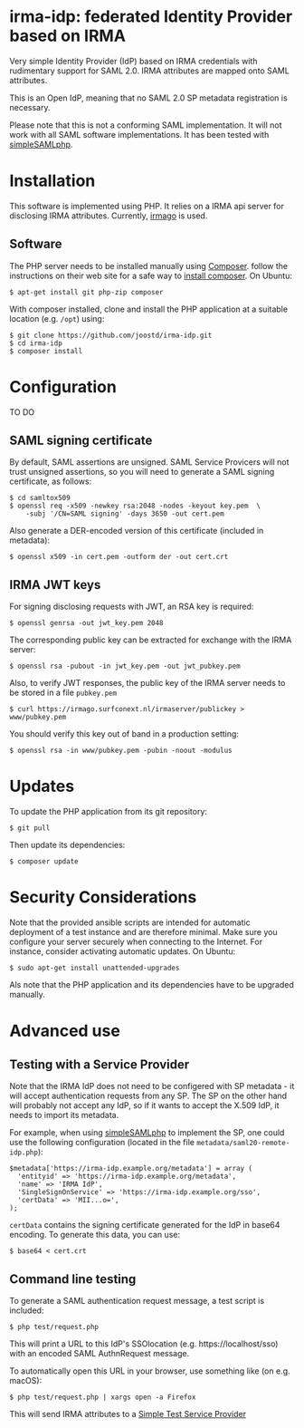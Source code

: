 # irma-idp: federated Identity Provider based on IRMA

Very simple Identity Provider (IdP) based on IRMA credentials with rudimentary support for SAML 2.0.  IRMA attributes are mapped onto SAML attributes.

This is an Open IdP, meaning that no SAML 2.0 SP metadata registration is necessary. 

Please note that this is not a conforming SAML implementation. It will not work with all SAML software implementations. It has been tested with [simpleSAMLphp](http://simplesamlphp.org).


# Installation

This software is implemented using PHP. It relies on a IRMA api server for disclosing IRMA attributes. Currently, [irmago](https://github.com/privacybydesign/irmago) is used.


## Software

The PHP server needs to be installed manually using [Composer](https://getcomposer.org). follow the instructions on their web site for a safe way to [install composer](https://getcomposer.org/download/). On Ubuntu:

	$ apt-get install git php-zip composer

With composer installed, clone and install the PHP application at a suitable location (e.g. `/opt`) using:

	$ git clone https://github.com/joostd/irma-idp.git
	$ cd irma-idp
	$ composer install
	
	
# Configuration

TO DO

## SAML signing certificate

By default, SAML assertions are unsigned. SAML Service Provicers will not trust unsigned assertions, so you will need to generate a SAML signing certificate, as follows:

	$ cd samltox509
	$ openssl req -x509 -newkey rsa:2048 -nodes -keyout key.pem  \
		-subj '/CN=SAML signing' -days 3650 -out cert.pem
	
Also generate a DER-encoded version of this certificate (included in metadata):

	$ openssl x509 -in cert.pem -outform der -out cert.crt

## IRMA JWT keys

For signing disclosing requests with JWT, an RSA key is required:

	$ openssl genrsa -out jwt_key.pem 2048

The corresponding public key can be extracted for exchange with the IRMA server:

	$ openssl rsa -pubout -in jwt_key.pem -out jwt_pubkey.pem

Also, to verify JWT responses, the public key of the IRMA server needs to be stored in a file `pubkey.pem`

	$ curl https://irmago.surfconext.nl/irmaserver/publickey > www/pubkey.pem

You should verify this key out of band in a production setting:

	$ openssl rsa -in www/pubkey.pem -pubin -noout -modulus

# Updates

To update the PHP application from its git repository:

	$ git pull

Then update its dependencies:

	$ composer update
	
# Security Considerations

Note that the provided ansible scripts are intended for automatic deployment of a test instance and are therefore minimal. Make sure you configure your server securely when connecting to the Internet. For instance, consider activating automatic updates. On Ubuntu:

	$ sudo apt-get install unattended-upgrades

Als note that the PHP application and its dependencies have to be upgraded manually.

# Advanced use

## Testing with a Service Provider

Note that the IRMA IdP does not need to be configered with SP metadata - it will accept authentication requests from any SP. The SP on the other hand will probably not accept any IdP, so if it wants to accept the X.509 IdP, it needs to import its metadata.

For example, when using [simpleSAMLphp](http://simplesamlphp.org) to implement the SP, one could use the following configuration (located in the file `metadata/saml20-remote-idp.php`):

	$metadata['https://irma-idp.example.org/metadata'] = array (
	  'entityid' => 'https://irma-idp.example.org/metadata',
	  'name' => 'IRMA IdP',
	  'SingleSignOnService' => 'https://irma-idp.example.org/sso',
	  'certData' => 'MII...o=',
	);
	
`certData` contains the signing certificate generated for the IdP in base64 encoding. To generate this data, you can use:

	$ base64 < cert.crt

## Command line testing

To generate a SAML authentication request message, a test script is included:

	$ php test/request.php
	
This will print a URL to this IdP's SSOlocation (e.g. https://localhost/sso) with an encoded SAML AuthnRequest message.

To automatically open this URL in your browser, use something like (on e.g. macOS):

	$ php test/request.php | xargs open -a Firefox

This will send IRMA attributes to a [Simple Test Service Provider](https://sptest.iamshowcase.com/)
